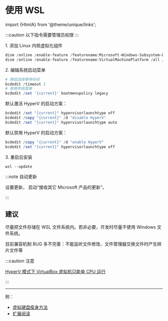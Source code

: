 # 使用 WSL

import {HtmlA} from '@theme/unique/links';

:::caution 以下指令需要管理员权限
:::

1\. 添加 Linux 内核虚拟化组件

```powershell
dism /online /enable-feature /featurename:Microsoft-Windows-Subsystem-Linux /all /norestart
dism /online /enable-feature /featurename:VirtualMachinePlatform /all /norestart

```

2\. 编辑系统启动菜单

```powershell
# 降低选择等待时间
bcdedit /timeout 2
# 使用传统菜单
bcdedit /set '{current}' bootmenupolicy legacy

```

默认激活 HyperV 的启动方案：

```powershell
bcdedit /set "{current}" hypervisorlaunchtype off
bcdedit /copy "{current}" /d "disable HyperV"
bcdedit /set "{current}" hypervisorlaunchtype auto

```

默认禁用 HyperV 的启动方案：

```powershell
bcdedit /copy "{current}" /d "enable HyperV"
bcdedit /set "{current}" hypervisorlaunchtype off

```

3\. 重启后安装

    wsl --update

:::note 自动更新

<p><HtmlA href="ms-settings:windowsupdate-options">设置更新</HtmlA>，
启动“接收其它 Microsoft 产品的更新”。</p>

:::

## 建议

尽量把文件存储在 WSL 文件系统内。若非必要，开发时尽量不使用 Windows 文件系统。

目前兼容机制 BUG 多不完善：不能监听文件修改、文件管理器交换文件时产生碎片文件等

:::caution 注意

[HyperV 模式下 VirtualBox 虚拟机只能单 CPU 运行](https://github.com/MicrosoftDocs/WSL/issues/798)

:::

---

附：

- [虚拟硬盘瘦身方法](https://www.cnblogs.com/enrio/p/14222648.html)
- [扩展阅读](https://dowww.spencerwoo.com/)
